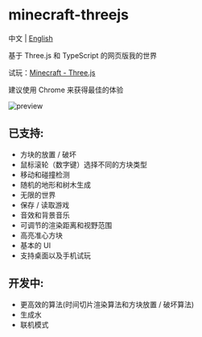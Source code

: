 # minecraft-threejs

中文 | [English](https://github.com/tanggavin/minecraft-threejs)

基于 Three.js 和 TypeScript 的网页版我的世界

试玩：[Minecraft - Three.js](https://minecraft-threejs-eta.vercel.app/)

建议使用 Chrome 来获得最佳的体验

![preview](https://user-images.githubusercontent.com/88306344/154383952-9b33bad4-eebb-4a98-a12e-f5f137422d06.gif)

## 已支持:

- 方块的放置 / 破坏
- 鼠标滚轮（数字键）选择不同的方块类型
- 移动和碰撞检测
- 随机的地形和树木生成
- 无限的世界
- 保存 / 读取游戏
- 音效和背景音乐
- 可调节的渲染距离和视野范围
- 高亮准心方块
- 基本的 UI
- 支持桌面以及手机试玩

## 开发中:

- 更高效的算法(时间切片渲染算法和方块放置 / 破坏算法)
- 生成水
- 联机模式

